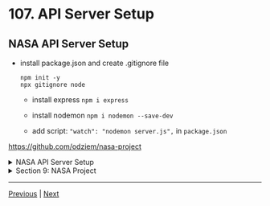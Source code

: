 # 107. API Server Setup

## NASA API Server Setup 

- install package.json and create .gitignore file 
  ```
  npm init -y 
  npx gitignore node
  ````

  - install express `npm i express` 
 
  - install nodemon `npm i nodemon --save-dev`

  - add script: `"watch": "nodemon server.js",` in `package.json`

https://github.com/odziem/nasa-project

<details>
  <summary> NASA API Server Setup </summary>

-   `server.js`
```
const http = require('http');

const app = require('./app')

const PORT = process.env.PORT || 8000;

const server = http.createServer(app);

server.listen(PORT, () => {
    console.log(`Listening on port ${PORT}...`)
});


```

-   `app.js`
```
const express = require('express');

const app = express();
app.use(express.json());

module.exports = app;

```

-   run `npm run watch`

<p align="center" >
    <img src="../imags/107_API-Server-Setup.png" width="90%" >
</p> 

</details>  

<details>
  <summary> Section 9: NASA Project </summary>

  - [Codebase: nasa-project](../src/s9_nasa-project/)

</details>

---

[Previous](./106_React.js-Front-End-Code-Walkthrough.md) | [Next](./108_Environment-Variables-On-Windows.md)